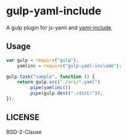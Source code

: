 # gulp-yaml-include

A gulp plugin for js-yaml and [yaml-include](https://github.com/claylo/yaml-include).

## Usage

```js
var gulp = require("gulp"),
    yamlinc = require("gulp-yaml-include");

gulp.task("sample", function () {
    return gulp.src("./src/*.yaml")
        .pipe(yamlinc())
        .pipe(gulp.dest("./dist/"));
});
```

## LICENSE

BSD-2-Clause
